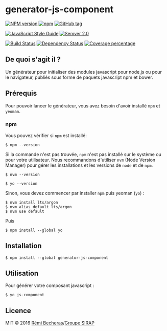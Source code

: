 # generator-js-component

[![NPM version][npm-image]][npm-url]
[![npm][npm-image-2]][npm-url-2]
[![GitHub tag][github-badge]][github-repo-url]

[![JavaScript Style Guide][standardjs-image]][standardjs-url]
[![Semver 2.0][semver-image]][semver-url]

[![Build Status][travis-image]][travis-url]
[![Dependency Status][daviddm-image]][daviddm-url]
[![Coverage percentage][coveralls-image]][coveralls-url]

<!-- [![Bower](https://img.shields.io/bower/v/generator-js-component.svg?maxAge=2592000?style=plastic)](https://github.com/sirap-group/generator-js-component) -->

<!-- [![Gitter](https://img.shields.io/gitter/room/nwjs/nw.js.svg?maxAge=2592000?style=plastic)](https://github.com/sirap-group/generator-js-component) -->

## De quoi s'agit il ?

Un générateur pour initialiser des modules javascript pour node.js ou pour le navigateur, publiés sous forme de paquets javascript npm et bower.

## Prérequis

Pour pouvoir lancer le générateur, vous avez besoin d'avoir installé `npm` et `yeoman`.

### npm

Vous pouvez vérifier si `npm` est installé:

    $ npm --version

Si la  commande n'est pas trouvée, `npm` n'est pas installé sur le système ou pour votre utilisateur.
Nous recommandons d'utiliser `nvm` (Node Version Manager) pour gérer les installations et les versions de `node` et de `npm`.

    $ nvm --version

    $ yo --version

Sinon, vous devez commencer par installer `npm` puis yeoman (`yo`) :

    $ nvm install lts/argon
    $ nvm alias default lts/argon
    $ nvm use default

Puis

    $ npm install --global yo

## Installation

    $ npm install --global generator-js-component

## Utilisation

Pour générer votre composant javascript :

    $ yo js-component

## Licence

MIT © 2016 [Rémi Becheras]/[Groupe SIRAP]


<!-- Références externes  -->

[Rémi Becheras]:https://github.com/rbecheras
[Groupe SIRAP]:https://github.com/sirap-group

[npm-image]:https://badge.fury.io/js/generator-gentest.svg
[npm-url]:https://npmjs.org/package/generator-gentest
[npm-image-2]:https://img.shields.io/npm/v/generator-js-component.svg?maxAge=2592000?style=plastic
[npm-url-2]:https://www.npmjs.com/package/generator-js-component

[github-badge]:https://img.shields.io/github/tag/sirap-group/generator-js-component.svg?maxAge=2592000?style=plastic
[github-repo-url]:git@github.com:sirap-group/generator-js-component.git

[standardjs-image]:https://img.shields.io/badge/code%20style-standard-brightgreen.svg
[standardjs-url]:http://standardjs.com/

[semver-image]:https://img.shields.io/badge/Versioning-Semver%202.0-brightgreen.svg
[semver-url]:http://semver.org/

[travis-image]:https://travis-ci.org/sirap-group/generator-gentest.svg?branch=master
[travis-url]:https://travis-ci.org/sirap-group/generator-gentest

[daviddm-image]:https://david-dm.org/sirap-group/generator-gentest.svg?theme=shields.io
[daviddm-url]:https://david-dm.org/sirap-group/generator-gentest

[coveralls-image]:https://coveralls.io/repos/sirap-group/generator-gentest/badge.svg
[coveralls-url]:https://coveralls.io/r/sirap-group/generator-gentest
